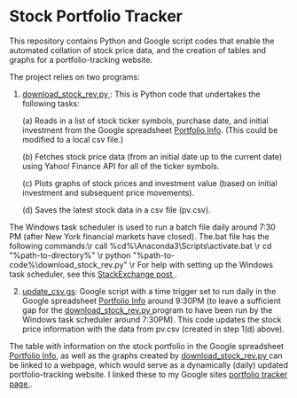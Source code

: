 # Stock Portfolio Tracker
This repository contains Python and Google script codes that enable the automated collation of stock price data, and the creation of tables and graphs for a portfolio-tracking website. 

The project relies on two programs:
1. <a href="https://github.com/msivadasan/portfolio_tracker/blob/main/download_stock_rev.py"> download_stock_rev.py </a>:  This is Python code that undertakes the following tasks: 
    
    (a) Reads in a list of stock ticker symbols, purchase date, and initial investment from the Google spreadsheet <a href="https://docs.google.com/spreadsheets/d/1zWlWkkUg2dMRr47atKf_LoSQJQfcNj0zesH7uCwK4Co/edit?usp=sharing/" target="_blank">Portfolio Info</a>. (This could be modified to a local csv file.)

    (b) Fetches stock price data (from an initial date up to the current date) using Yahoo! Finance API  for all of the ticker symbols.

    (c) Plots graphs of stock prices and investment value (based on initial investment and subsequent price movements).

    (d) Saves the latest stock data in a csv file (pv.csv).

The Windows task scheduler is used to run a batch file daily around 7:30 PM (after New York financial markets have closed). The.bat file has the following commands:\r
call %cd%\Anaconda3\Scripts\activate.bat   \r
cd "%path-to-directory%"  \r
python "%path-to-code%\download_stock_rev.py"  \r
For help with setting up the Windows task scheduler, see this <a href="https://stackoverflow.com/questions/4437701/run-a-batch-file-with-windows-task-scheduler"> StackExchange post </a>. 

2. <a href="https://github.com/msivadasan/portfolio_tracker/blob/main/update_csv.gs"> update_csv.gs</a>: Google script with a time trigger set to run daily in the Google spreadsheet <a href="https://docs.google.com/spreadsheets/d/1zWlWkkUg2dMRr47atKf_LoSQJQfcNj0zesH7uCwK4Co/edit?usp=sharing/" target="_blank">Portfolio Info</a> around 9:30PM (to leave a sufficient gap for the <a href="https://github.com/msivadasan/portfolio_tracker/blob/main/download_stock_rev.py"> download_stock_rev.py </a> program to have been run by the Windows task scheduler around 7:30PM).  This code updates the stock price information with the data from pv.csv (created in step 1(d) above). 

The table with information on the stock portfolio in the Google spreadsheet <a href="https://docs.google.com/spreadsheets/d/1zWlWkkUg2dMRr47atKf_LoSQJQfcNj0zesH7uCwK4Co/edit?usp=sharing/" target="_blank">Portfolio Info</a>, as well as the graphs created by   <a href="https://github.com/msivadasan/portfolio_tracker/blob/main/download_stock_rev.py"> download_stock_rev.py </a> can be linked to a webpage, which would serve as a dynamically (daily) updated portfolio-tracking website.  I linked these to my Google sites <a href= "https://sites.google.com/view/madhavsivadasan/projects/stock-portfolio-tracker" target="_blank"> portfolio tracker page </a>.

 



        


